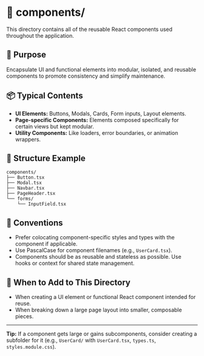 # 📁 components/

This directory contains all of the reusable React components used throughout the application.

## 📌 Purpose

Encapsulate UI and functional elements into modular, isolated, and reusable components to promote consistency and simplify maintenance.

## 📦 Typical Contents

* **UI Elements:** Buttons, Modals, Cards, Form inputs, Layout elements.
* **Page-specific Components:** Elements composed specifically for certain views but kept modular.
* **Utility Components:** Like loaders, error boundaries, or animation wrappers.

## 📁 Structure Example

```
components/
├── Button.tsx
├── Modal.tsx
├── Navbar.tsx
├── PageHeader.tsx
└── forms/
    └── InputField.tsx
```

## 📌 Conventions

* Prefer colocating component-specific styles and types with the component if applicable.
* Use PascalCase for component filenames (e.g., `UserCard.tsx`).
* Components should be as reusable and stateless as possible. Use hooks or context for shared state management.

## 📌 When to Add to This Directory

* When creating a UI element or functional React component intended for reuse.
* When breaking down a large page layout into smaller, composable pieces.

---

**Tip:** If a component gets large or gains subcomponents, consider creating a subfolder for it (e.g., `UserCard/` with `UserCard.tsx`, `types.ts`, `styles.module.css`).
